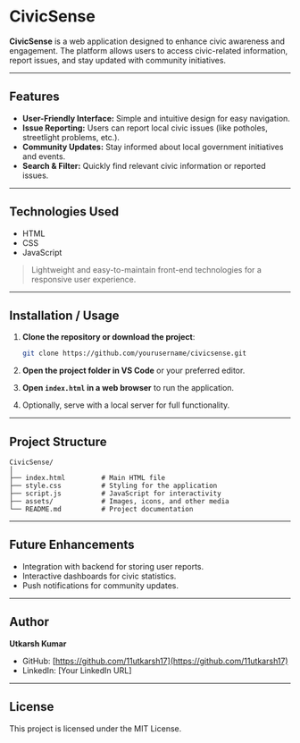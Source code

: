 # CivicSense

**CivicSense** is a web application designed to enhance civic awareness and engagement. The platform allows users to access civic-related information, report issues, and stay updated with community initiatives.

---

## Features

* **User-Friendly Interface:** Simple and intuitive design for easy navigation.
* **Issue Reporting:** Users can report local civic issues (like potholes, streetlight problems, etc.).
* **Community Updates:** Stay informed about local government initiatives and events.
* **Search & Filter:** Quickly find relevant civic information or reported issues.

---

## Technologies Used

* HTML
* CSS
* JavaScript

> Lightweight and easy-to-maintain front-end technologies for a responsive user experience.

---

## Installation / Usage

1. **Clone the repository or download the project**:

   ```bash
   git clone https://github.com/yourusername/civicsense.git
   ```
2. **Open the project folder in VS Code** or your preferred editor.
3. **Open `index.html` in a web browser** to run the application.
4. Optionally, serve with a local server for full functionality.

---

## Project Structure

```
CivicSense/
│
├── index.html         # Main HTML file
├── style.css          # Styling for the application
├── script.js          # JavaScript for interactivity
├── assets/            # Images, icons, and other media
└── README.md          # Project documentation
```

---

## Future Enhancements

* Integration with backend for storing user reports.
* Interactive dashboards for civic statistics.
* Push notifications for community updates.

---

## Author

**Utkarsh Kumar**

* GitHub: [https://github.com/11utkarsh17](https://github.com/11utkarsh17)
* LinkedIn: \[Your LinkedIn URL]

---

## License

This project is licensed under the MIT License.

